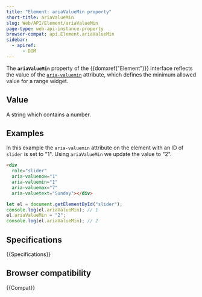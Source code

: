 ```yaml
---
title: "Element: ariaValueMin property"
short-title: ariaValueMin
slug: Web/API/Element/ariaValueMin
page-type: web-api-instance-property
browser-compat: api.Element.ariaValueMin
sidebar:
  - apiref:
      - DOM
---
```


The **`ariaValueMin`** property of the {{domxref("Element")}} interface reflects the value of the [`aria-valuemin`](/en-US/docs/Web/Accessibility/ARIA/Reference/Attributes/aria-valuemin) attribute, which defines the minimum allowed value for a range widget.

## Value

A string which contains a number.

## Examples

In this example the `aria-valuemin` attribute on the element with an ID of `slider` is set to "1". Using `ariaValueMin` we update the value to "2".

```html
<div
  role="slider"
  aria-valuenow="1"
  aria-valuemin="1"
  aria-valuemax="7"
  aria-valuetext="Sunday"></div>
```

```js
let el = document.getElementById("slider");
console.log(el.ariaValueMin); // 1
el.ariaValueMin = "2";
console.log(el.ariaValueMin); // 2
```

## Specifications

{{Specifications}}

## Browser compatibility

{{Compat}}
